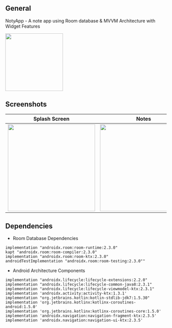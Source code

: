 ## General
NotyApp - A note app using Room database & MVVM Architecture with Widget Features

<a id="raw-url" href="apk/Notes App MVVM.apk?raw=true"><img src="img/download.svg"  width="180" height=auto>
</a>


## Screenshots

|                                       Splash Screen                |                            Notes                            |                            Widget Feature                             |
| :------------------------------------------------------------------: | :-----------------------------------------------------------------: | :------------------------------------------------------------------: |
| <img src="[img/1.jpg](https://drive.google.com/file/d/17Ky8C7yteEubssbn8Vl3c0Vi6f1HaZAj/view?usp=drive_link)" width=272 height=auto>  | <img src="[img/2.jpg](https://drive.google.com/file/d/1N6NfEOBYrhU9H_LTLv0HDGGlgkjpUZhB/view?usp=drive_link)" width=272 height=auto> | <img src="[img/3.jpg](https://drive.google.com/file/d/1a6FFQaRCVIXPUyJlfNSxXay9Q6lKIFLf/view?usp=drive_link)" width=272 height=auto>  |


## Dependencies 

- Room Database Dependencies

```
implementation "androidx.room:room-runtime:2.3.0"
kapt "androidx.room:room-compiler:2.3.0"
implementation "androidx.room:room-ktx:2.3.0"
androidTestImplementation "androidx.room:room-testing:2.3.0""

```

- Android Architecture Components

```
implementation "androidx.lifecycle:lifecycle-extensions:2.2.0"
implementation "androidx.lifecycle:lifecycle-common-java8:2.3.1"
implementation "androidx.lifecycle:lifecycle-viewmodel-ktx:2.3.1"
implementation 'androidx.activity:activity-ktx:1.3.1'
implementation "org.jetbrains.kotlin:kotlin-stdlib-jdk7:1.5.30"
implementation 'org.jetbrains.kotlinx:kotlinx-coroutines-android:1.5.0'
implementation 'org.jetbrains.kotlinx:kotlinx-coroutines-core:1.5.0'
implementation 'androidx.navigation:navigation-fragment-ktx:2.3.5'
implementation 'androidx.navigation:navigation-ui-ktx:2.3.5'

```




